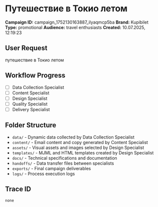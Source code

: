 # Путешествие в Токио летом

**Campaign ID:** campaign_1752130163887_ilyaqmcp5ba
**Brand:** Kupibilet
**Type:** promotional
**Audience:** travel enthusiasts
**Created:** 10.07.2025, 12:19:23

## User Request
путешествие в Токио летом

## Workflow Progress
- [ ] Data Collection Specialist
- [ ] Content Specialist  
- [ ] Design Specialist
- [ ] Quality Specialist
- [ ] Delivery Specialist

## Folder Structure

- `data/` - Dynamic data collected by Data Collection Specialist
- `content/` - Email content and copy generated by Content Specialist
- `assets/` - Visual assets and images selected by Design Specialist
- `templates/` - MJML and HTML templates created by Design Specialist
- `docs/` - Technical specifications and documentation
- `handoffs/` - Data transfer files between specialists
- `exports/` - Final campaign deliverables
- `logs/` - Process execution logs

## Trace ID
`none`
